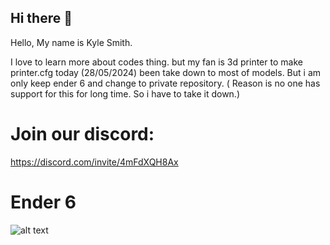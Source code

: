 ## Hi there 👋

Hello, My name is Kyle Smith.

I love to learn more about codes thing. but my fan is 3d printer to make printer.cfg today (28/05/2024) been take down to most of models. But i am only keep ender 6 and change to private repository. ( Reason is no one has support for this for long time. So i have to take it down.)

# Join our discord: 
https://discord.com/invite/4mFdXQH8Ax


# Ender 6
![alt text](https://cdn.discordapp.com/attachments/1228774470177652837/1228774511122321501/Screenshot_2024-04-13_192842.png?ex=665622f0&is=6654d170&hm=f6dceb92d9f07c85ce058cd2d40eafca1a8261fba483c3e0912f0d0873aaf85d&)